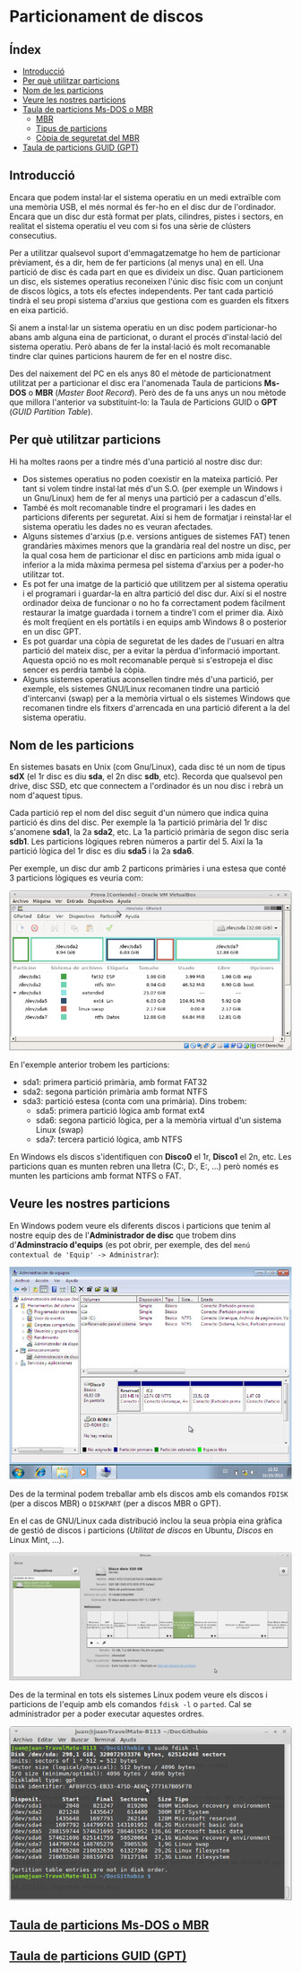 # Particionament de discos

## Índex
* [Introducció](#introducció)
* [Per què utilitzar particions](#per-qu%C3%A8-utilitzar-particions)
* [Nom de les particions](#nom-de-les-particions)
* [Veure les nostres particions](#veure-les-nostres-particions)
* [Taula de particions Ms-DOS o MBR](./mbr.md#taula-de-particions-ms-dos-o-mbr)
  * [MBR](.mbr.md/#mbr)
  * [Tipus de particions](.mbr.md/#tipus-de-particions)
  * [Còpia de seguretat del MBR](.mbr.md/#c%C3%B2pia-de-seguretat-del-mbr)
* [Taula de particions GUID (GPT)](./gpt.md#taula-de-particions-guid-o-gpt)

## Introducció
Encara que podem instal·lar el sistema operatiu en un medi extraïble com una memòria USB, el més normal és fer-ho en el disc dur de l'ordinador. Encara que un disc dur està format per plats, cilindres, pistes i sectors, en realitat el sistema operatiu el veu com si fos una sèrie de clústers consecutius.

Per a utilitzar qualsevol suport d'emmagatzematge ho hem de particionar prèviament, és a dir, hem de fer particions (al menys una) en ell. Una partició de disc és cada part en que es divideix un disc. Quan particionem un disc, els sistemes operatius reconeixen l'únic disc físic com un conjunt de discos lògics, a tots els efectes independents. Per tant cada partició tindrà el seu propi sistema d'arxius que gestiona com es guarden els fitxers en eixa partició. 

Si anem a instal·lar un sistema operatiu en un disc podem particionar-ho abans amb alguna eina de particionat, o durant el procés d'instal·lació del sistema operatiu. Però abans de fer la instal·lació és molt recomanable tindre clar quines particions haurem de fer en el nostre disc.

Des del naixement del PC en els anys 80 el mètode de particionatment utilitzat per a particionar el disc era l'anomenada Taula de particions **Ms-DOS** o **MBR** (_Master Boot Record_). Però des de fa uns anys un nou mètode que millora l'anterior va substituint-lo: la Taula de Particions GUID o **GPT** (_GUID Partition Table_).

## Per què utilitzar particions
Hi ha moltes raons per a tindre més d'una partició al nostre disc dur:
* Dos sistemes operatius no poden coexistir en la mateixa partició. Per tant si volem tindre instal·lat més d'un S.O. (per exemple un Windows i un Gnu/Linux) hem de fer al menys una partició per a cadascun d'ells.
* També és molt recomanable tindre el programari i les dades en particions diferents per seguretat. Així si hem de formatjar i reinstal·lar el sistema operatiu les dades no es veuran afectades.
* Alguns sistemes d'arxius (p.e. versions antigues de sistemes FAT) tenen grandàries màximes menors que la grandària real del nostre un disc, per la qual cosa hem de particionar el disc en particions amb mida igual o inferior a la mida màxima permesa pel sistema d'arxius per a poder-ho utilitzar tot.
* Es pot fer una imatge de la partició que utilitzem per al sistema operatiu i el programari i guardar-la en altra partició del disc dur. Així si el nostre ordinador deixa de funcionar o no ho fa correctament podem fàcilment restaurar la imatge guardada i tornem a tindre'l com el primer dia. Això és molt freqüent en els portàtils i en equips amb Windows 8 o posterior en un disc GPT.
* Es pot guardar una còpia de seguretat de les dades de l'usuari en altra partició del mateix disc, per a evitar la pèrdua d'informació important. Aquesta opció no es molt recomanable perquè si s'estropeja el disc sencer es perdria també la còpia.
* Alguns sistemes operatius aconsellen tindre més d'una partició, per exemple, els sistemes GNU/Linux recomanen tindre una partició d'intercanvi (swap) per a la memòria virtual o els sistemes Windows que recomanen tindre els fitxers d'arrencada en una partició diferent a la del sistema operatiu.

## Nom de les particions
En sistemes basats en Unix (com Gnu/Linux), cada disc té un nom de tipus **sdX** (el 1r disc es diu **sda**, el 2n disc **sdb**, etc). Recorda que qualsevol pen drive, disc SSD, etc que connectem a l'ordinador és un nou disc i rebrà un nom d'aquest tipus.

Cada partició rep el nom del disc seguit d'un número que indica quina partició és dins del disc. Per exemple la 1a partició primària del 1r disc s'anomene **sda1**, la 2a **sda2**, etc. La 1a partició primària de segon disc seria **sdb1**. Les particions lògiques rebren números a partir del 5. Així la 1a partició lògica del 1r disc es diu **sda5** i la 2a **sda6**.

Per exemple, un disc dur amb 2 particons primàries i una estesa que conté 3 particions lògiques es veuria com:

![particions linux](./img/particions.png)

En l'exemple anterior trobem les particions:
* sda1: primera partició primària, amb format FAT32
* sda2: segona partición primària amb format NTFS
* sda3: partició estesa (conta com una primària). Dins trobem:
  * sda5: primera partició lògica amb format ext4
  * sda6: segona partició lògica, per a la memòria virtual d'un sistema Linux (swap)
  * sda7: tercera partició lògica, amb NTFS

En Windows els discos s'identifiquen con **Disco0** el 1r, **Disco1** el 2n, etc. Les particions quan es munten rebren una lletra (C:, D:, E:, ...) però només es munten les particions amb format NTFS o FAT.

## Veure les nostres particions
En Windows podem veure els diferents discos i particions que tenim al nostre equip des de l'**Administrador de disc** que trobem dins d'**Adminstracío d'equips** (es pot obrir, per exemple, des del `menú contextual de 'Equip' -> Administrar`):

![Administrador de disc](./img/adm-discos.png)

Des de la terminal podem treballar amb els discos amb els comandos `FDISK` (per a discos MBR) o `DISKPART` (per a discos MBR o GPT).

En el cas de GNU/Linux cada distribució inclou la seua pròpia eina gràfica de gestió de discos i particions (_Utilitat de discos_ en Ubuntu, _Discos_ en Linux Mint, ...).

![Discos en Linux Mint (CC0)](./img/mint-discos.png)

Des de la terminal en tots els sistemes Linux podem veure els discos i particions de l'equip amb els comandos `fdisk -l` o `parted`. Cal se administrador per a poder executar aquestes ordres.

![fdisk (CC0)](./img/fdisk.png)

## [Taula de particions Ms-DOS o MBR](./mbr.html#taula-de-particions-ms-dos-o-mbr)

## [Taula de particions GUID (GPT)](./gpt.html#taula-de-particions-guid-o-gpt)
